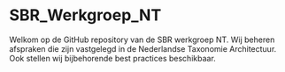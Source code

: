 # SBR_Werkgroep_NT
Welkom op de GitHub repository van de SBR werkgroep NT. Wij beheren afspraken die zijn vastgelegd in de Nederlandse Taxonomie Architectuur. Ook stellen wij bijbehorende best practices beschikbaar.
